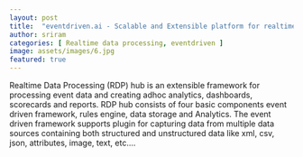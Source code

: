 ```yaml
---
layout: post
title:  "eventdriven.ai - Scalable and Extensible platform for realtime AI decisions"
author: sriram
categories: [ Realtime data processing, eventdriven ]
image: assets/images/6.jpg
featured: true
---
```

Realtime Data Processing (RDP) hub is an extensible framework for processing event data and creating adhoc analytics, dashboards, scorecards and reports. RDP hub consists of four basic components event driven framework, rules engine, data storage and Analytics. The event driven framework supports plugin for capturing data from multiple data sources containing both structured and unstructured data like xml, csv, json, attributes, image, text, etc....

